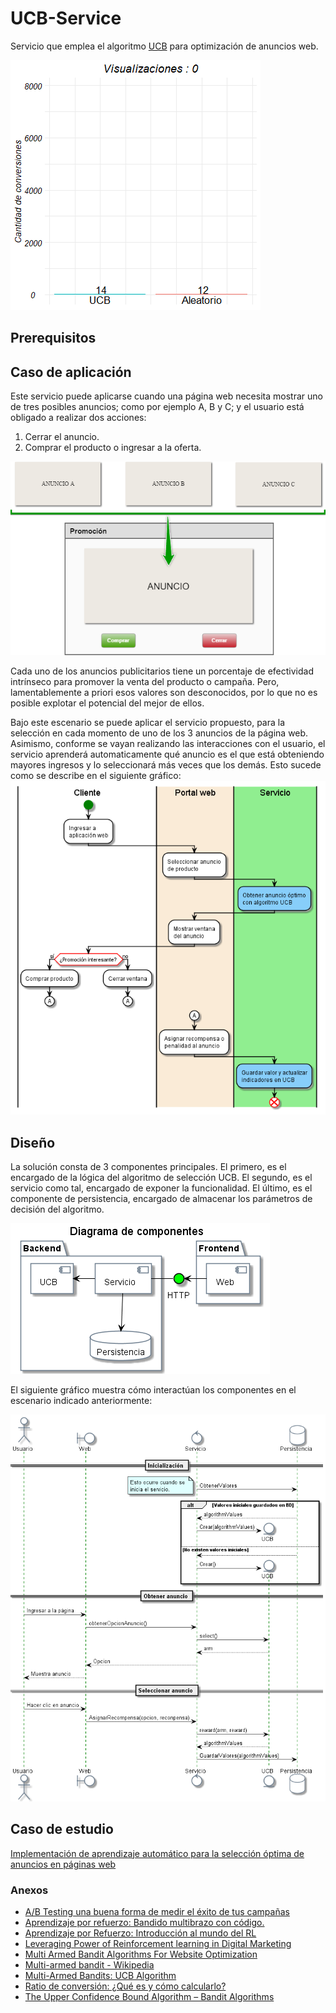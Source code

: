 # UCB-Service
Servicio que emplea el algoritmo [UCB](https://github.com/kurttheviking/ucb-js) para optimización de anuncios web.

![Componentes](/imgs/barras.gif)

## Prerequisitos


## Caso de aplicación
Este servicio puede aplicarse cuando una página web necesita mostrar uno de tres posibles anuncios; como por ejemplo A, B y C; y el usuario está obligado a realizar dos acciones:

1. Cerrar el anuncio.
2. Comprar el producto o ingresar a la oferta.

![escenario](/imgs/escenario.png)

Cada uno de los anuncios publicitarios tiene un porcentaje de efectividad intrínseco para promover la venta del producto o campaña. Pero, lamentablemente a priori esos valores son desconocidos, por lo que no es posible explotar el potencial del mejor de ellos. 

Bajo este escenario se puede aplicar el servicio propuesto, para la  selección en cada momento de uno de los 3 anuncios de la página web. Asimismo, conforme se vayan realizando las interacciones con el usuario, el servicio aprenderá automaticamente qué anuncio es el que está obteniendo mayores ingresos y lo seleccionará más veces que los demás. Esto sucede como se describe en el siguiente gráfico:
![flujo](/imgs/flujo.png)

## Diseño

La solución consta de 3 componentes principales. El primero, es el encargado de la lógica del algoritmo de selección UCB. El segundo, es el servicio como tal, encargado de exponer la funcionalidad. El último, es el componente de persistencia, encargado de almacenar los parámetros de decisión del algoritmo. 

![Componentes](/imgs/Diagrama_componentes.png)

El siguiente gráfico muestra cómo interactúan los componentes en el escenario indicado anteriormente:

![secuencia](/imgs/Diagrama_secuencia.png)

## Caso de estudio
[Implementación de aprendizaje automático para la selección óptima de anuncios en páginas web](/docs/CasoEstudio.pdf)

### Anexos
- [A/B Testing una buena forma de medir el éxito de tus campañas](/docs/anexos/Anexo1.pdf)
- [Aprendizaje por refuerzo: Bandido multibrazo con código.](/docs/anexos/Anexo2.pdf)
- [Aprendizaje por Refuerzo: Introducción al mundo del RL](/docs/anexos/docs/anexos/Anexo3.pdf)
- [Leveraging Power of Reinforcement learning in Digital Marketing](/docs/anexos/docs/anexos/Anexo4.pdf)
- [Multi Armed Bandit Algorithms For Website Optimization](/docs/anexos/docs/anexos/Anexo5.pdf)
- [Multi-armed bandit - Wikipedia](/docs/anexos/docs/anexos/Anexo6.pdf)
- [Multi-Armed Bandits: UCB Algorithm](/docs/anexos/docs/anexos/Anexo7.pdf)
- [Ratio de conversión: ¿Qué es y cómo calcularlo?](/docs/anexos/docs/anexos/Anexo8.pdf)
- [The Upper Confidence Bound Algorithm – Bandit Algorithms](/docs/anexos/docs/anexos/Anexo9.pdf)